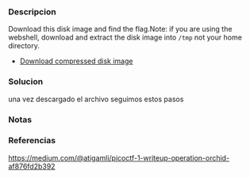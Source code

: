 ### Descripcion
Download this disk image and find the flag.Note: if you are using the webshell, download and extract the disk image into `/tmp` not your home directory.
- [Download compressed disk image](https://artifacts.picoctf.net/c/214/disk.flag.img.gz)

### Solucion
una vez descargado el archivo seguimos estos pasos

### Notas


### Referencias
https://medium.com/@atigamli/picoctf-1-writeup-operation-orchid-af876fd2b392